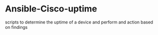 # Ansible-Cisco-uptime
scripts to determine the uptime of a device and perform and action based on findings
